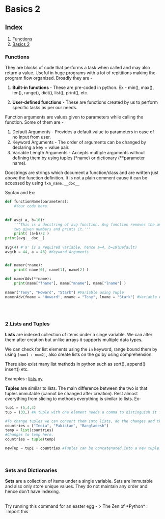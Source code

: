 # Basics 2

## Index
1. [Functions](#Functions)
2. [Basics 2](#Lists-and-Tuples)

### **Functions**
They are blocks of code that performs a task when called and may also return a value. Useful in huge programs with a lot of repititions making the program flow organized. Broadly they are -

 1. **Built-in functions** -
	These are pre-coded in python. Ex - min(), max(), len(), range(), dict(), 	list(), print(), etc.
 	
 2. **User-defined functions** -
	These are functions created by us to perform specific tasks as per our 	needs.

Function arguments are values given to parameters while calling the function. Some of them are -

1. Default Arguments - Provides a default value to parameters in case of no input from user.
2. Keyword Arguments - The order of arguments can be changed by declaring a key = value pair.
3. Variable Length Arguments - Accepts multiple arguments without defining them by using tuples (&ast;name) or dictionary (**parameter name).

Docstrings are strings which document a function/class and are written just above the function definition. It is not a plain comment cause it can be accessed by using `fxn_name.__doc__`

Syntax and Ex:
	
```python
def functionName(parameters):
	#Your code here.
	
	
def avg( a, b=10):
    '''This is a docstring of avg function. Avg function removes the average of 
    two given numbers and prints it.'''
	print( (a+b)/2 )
print(avg.__doc__)
	
avg(4) #'a' is a required variable, hence a=4, b=10(Default)
avg(b = 44, a = 43) #Keyword Arguments


def namer(*name):
	print( name[0], name[1], name[2] )
	
def namerAdv(**name):
	print(name["fname"], name["mname"], name["lname"] )
	
namer("Tony", "Howard", "Stark") #Variable using Tuple
namerAdv(fname = "Howard", mname = "Tony", lname = "Stark") #Variable using Dict.
	

```

<br>
 

### **2.Lists and Tuples**
**Lists** are indexed collection of items under a singe variable. We can alter them after creation but unlike arrays it supports multiple data types.

We can check for list elements using the `in` keyword, range bound them by using `[num1 : num2]`, also create lists on the go by using comprehension.

There also exist many list methods in python such as sort(), append() insert() etc.

Examples : [lists.py](https://github.com/AbhigyanBafna/brain2/blob/main/SY/Python/lists.py)

**Tuples** are similar to lists. The main difference between the two is that tuples immutable (cannot be changed after creation). Rest almost everything from slicing to methods everything is similar to lists. Ex-

```python
tup1 = (5,4,3)
tup = (33,) #A tuple with one element needs a comma to distinguish it from an integer.

#To change tuples we can convert them into lists, do the changes and then convert them back to tuples.
countries = ("India", "Pakistan", "Bangladesh")
temp = list(countries) 
#Changes to temp here.
countries = tuple(temp)

newTup = tup1 + countries #Tuples can be concatenated into a new tuple.
```

<br>
 
 ### **Sets and Dictionaries**
 **Sets** are a collection of items under a single variable. Sets are immutable and also only store unique values. They do not maintain any order and hence don't have indexing.

 <br>
Try running this command for an easter egg -
> The Zen of *Python* : `import this`

